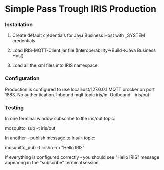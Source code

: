 # Simple Pass Trough IRIS Production

### Installation

1) Create default credentials for Java Business Host with _SYSTEM credentials

2) Load IRIS-MQTT-Client.jar file (Interoperability->Build->Java Business Host)

4) Load all the xml files into IRIS namespace. 

### Configuration

Production is configured to use localhost/127.0.0.1 MQTT brocker on port 1883. No authentication.
Inbound mqtt topic iris/in. Outbound - iris/out
 
### Testing

In one terminal window subscribe to the iris/out topic:

mosquitto_sub -t iris/out

In another - publish message to iris/in topic:

mosquitto_pub -t iris/in -m "Hello IRIS"

If everything is configured correctly - you should see "Hello IRIS" message appearing in the "subscribe" terminal session.
